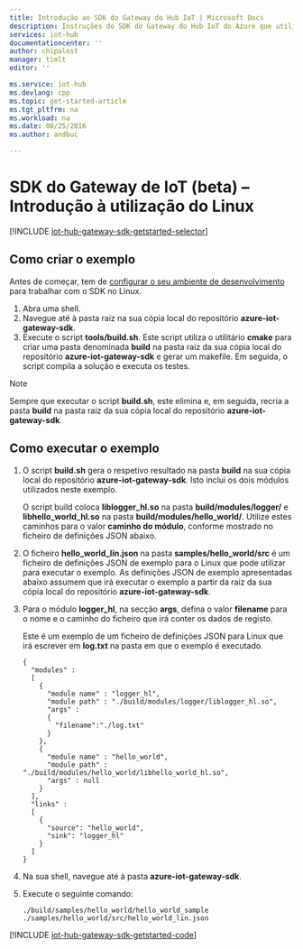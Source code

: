 ```yaml
---
title: Introdução ao SDK do Gateway do Hub IoT | Microsoft Docs
description: Instruções do SDK do Gateway do Hub IoT do Azure que utilizam o Linux para ilustrar os conceitos-chave que deve compreender ao utilizar o SDK do Gateway do Hub IoT do Azure.
services: iot-hub
documentationcenter: ''
author: chipalost
manager: timlt
editor: ''

ms.service: iot-hub
ms.devlang: cpp
ms.topic: get-started-article
ms.tgt_pltfrm: na
ms.workload: na
ms.date: 08/25/2016
ms.author: andbuc

---
```

# SDK do Gateway de IoT (beta) – Introdução à utilização do Linux
[!INCLUDE [iot-hub-gateway-sdk-getstarted-selector](../../includes/iot-hub-gateway-sdk-getstarted-selector.md)]

## Como criar o exemplo
Antes de começar, tem de [configurar o seu ambiente de desenvolvimento][lnk-setupdevbox] para trabalhar com o SDK no Linux.

1. Abra uma shell.
2. Navegue até à pasta raiz na sua cópia local do repositório **azure-iot-gateway-sdk**.
3. Execute o script **tools/build.sh**. Este script utiliza o utilitário **cmake** para criar uma pasta denominada **build** na pasta raiz da sua cópia local do repositório **azure-iot-gateway-sdk** e gerar um makefile. Em seguida, o script compila a solução e executa os testes.

> [!NOTE]
> Sempre que executar o script **build.sh**, este elimina e, em seguida, recria a pasta **build** na pasta raiz da sua cópia local do repositório **azure-iot-gateway-sdk**.
> 
> 

## Como executar o exemplo
1. O script **build.sh** gera o respetivo resultado na pasta **build** na sua cópia local do repositório **azure-iot-gateway-sdk**. Isto inclui os dois módulos utilizados neste exemplo.
   
    O script build coloca **liblogger_hl.so** na pasta **build/modules/logger/** e **libhello_world_hl.so** na pasta **build/modules/hello_world/**. Utilize estes caminhos para o valor **caminho do módulo**, conforme mostrado no ficheiro de definições JSON abaixo.
2. O ficheiro **hello_world_lin.json** na pasta **samples/hello_world/src** é um ficheiro de definições JSON de exemplo para o Linux que pode utilizar para executar o exemplo. As definições JSON de exemplo apresentadas abaixo assumem que irá executar o exemplo a partir da raiz da sua cópia local do repositório **azure-iot-gateway-sdk**.
3. Para o módulo **logger_hl**, na secção **args**, defina o valor **filename** para o nome e o caminho do ficheiro que irá conter os dados de registo.
   
    Este é um exemplo de um ficheiro de definições JSON para Linux que irá escrever em **log.txt** na pasta em que o exemplo é executado.
   
    ```
    {
      "modules" :
      [ 
        {
          "module name" : "logger_hl",
          "module path" : "./build/modules/logger/liblogger_hl.so",
          "args" : 
          {
            "filename":"./log.txt"
          }
        },
        {
          "module name" : "hello_world",
          "module path" : "./build/modules/hello_world/libhello_world_hl.so",
          "args" : null
        }
      ],
      "links" :
      [
        {
          "source": "hello_world",
          "sink": "logger_hl"
        }
      ]
    }
    ```
4. Na sua shell, navegue até à pasta **azure-iot-gateway-sdk**.
5. Execute o seguinte comando:
   
   ```
   ./build/samples/hello_world/hello_world_sample ./samples/hello_world/src/hello_world_lin.json
   ``` 

[!INCLUDE [iot-hub-gateway-sdk-getstarted-code](../../includes/iot-hub-gateway-sdk-getstarted-code.md)]

<!-- Links -->
[lnk-setupdevbox]: https://github.com/Azure/azure-iot-gateway-sdk/blob/master/doc/devbox_setup.md



<!--HONumber=Sep16_HO4-->


